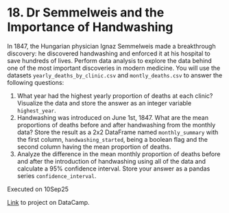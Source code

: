 # 18. Dr Semmelweis and the Importance of Handwashing
In 1847, the Hungarian physician Ignaz Semmelweis made a breakthrough discovery: he discovered handwashing and enforced it at his hospital to save hundreds of lives. Perform data analysis to explore the data behind one of the most important discoveries in modern medicine. You will use the datasets `yearly_deaths_by_clinic.csv` and `montly_deaths.csv` to answer the following questions:
1. What year had the highest yearly proportion of deaths at each clinic? Visualize the data and store the answer as an integer variable `highest_year`.
2. Handwashing was introduced on June 1st, 1847. What are the mean proportions of deaths before and after handwashing from the monthly data? Store the result as a 2x2 DataFrame named `monthly_summary` with the first column, `handwashing_started`, being a boolean flag and the second column having the mean proportion of deaths.
3. Analyze the difference in the mean monthly proportion of deaths before and after the introduction of handwashing using all of the data and calculate a 95% confidence interval. Store your answer as a pandas series `confidence_interval`.

Executed on 10Sep25

[Link](https://app.datacamp.com/learn/projects/dr_semmelweis) to project on DataCamp.
 
